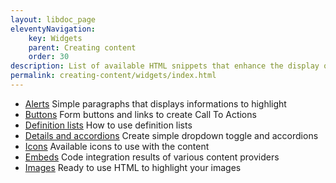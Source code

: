 ```yaml
---
layout: libdoc_page
eleventyNavigation:
    key: Widgets
    parent: Creating content
    order: 30
description: List of available HTML snippets that enhance the display of the content
permalink: creating-content/widgets/index.html
---
```


* [Alerts](/content/creating-content/widgets/alerts.md) Simple paragraphs that displays informations to highlight
* [Buttons](/content/creating-content/widgets/buttons.md) Form buttons and links to create Call To Actions
* [Definition lists](/content/creating-content/widgets/definition-lists.md) How to use definition lists
* [Details and accordions](/content/creating-content/widgets/details.md) Create simple dropdown toggle and accordions
* [Icons](/content/creating-content/widgets/icons.md) Available icons to use with the content
* [Embeds](/content/creating-content/widgets/embeds.md) Code integration results of various content providers
* [Images](/content/creating-content/widgets/images.md) Ready to use HTML to highlight your images

